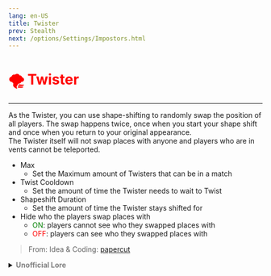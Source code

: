 ```yaml
---
lang: en-US
title: Twister
prev: Stealth
next: /options/Settings/Impostors.html
---
```


# <font color="red">🌪️ <b>Twister</b></font> <Badge text="Hindering" type="tip" vertical="middle"/>
---

As the Twister, you can use shape-shifting to randomly swap the position of all players. The swap happens twice, once when you start your shape shift and once when you return to your original appearance.<br>
The Twister itself will not swap places with anyone and players who are in vents cannot be teleported.
* Max
  * Set the Maximum amount of Twisters that can be in a match
* Twist Cooldown
  * Set the amount of time the Twister needs to wait to Twist
* Shapeshift Duration
  * Set the amount of time the Twister stays shifted for
* Hide who the players swap places with
  * <font color=green>ON</font>: players cannot see who they swapped places with
  * <font color=red>OFF</font>: players can see who they swapped places with

> From: Idea & Coding: [papercut](https://github.com/lars-wu)

<details>
<summary><b><font color=gray>Unofficial Lore</font></b></summary>

Placeholder: This role is a ROLE OH EM GOSH
> Submitted by: Member
</details>